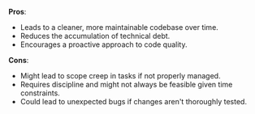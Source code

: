 **Pros**:
- Leads to a cleaner, more maintainable codebase over time.
- Reduces the accumulation of technical debt.
- Encourages a proactive approach to code quality.

**Cons**:
- Might lead to scope creep in tasks if not properly managed.
- Requires discipline and might not always be feasible given time constraints.
- Could lead to unexpected bugs if changes aren't thoroughly tested.